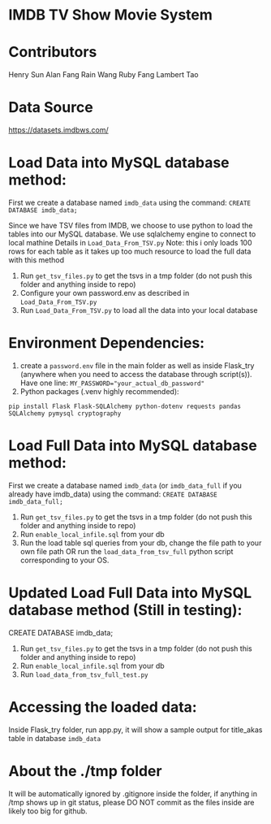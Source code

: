 # IMDB TV Show Movie System

# Contributors
Henry Sun
Alan Fang
Rain Wang
Ruby Fang
Lambert Tao

# Data Source
https://datasets.imdbws.com/

# Load Data into MySQL database method: 
First we create a database named `imdb_data` using the command:
`CREATE DATABASE imdb_data;`

Since we have TSV files from IMDB, we choose to use python to load the tables into our MySQL database. 
We use sqlalchemy engine to connect to local mathine
Details in `Load_Data_From_TSV.py`
Note: this i only loads 100 rows for each table as it takes up too much resource to load the full data with this method

1. Run `get_tsv_files.py` to get the tsvs in a tmp folder (do not push this folder and anything inside to repo)
2. Configure your own password.env as described in `Load_Data_From_TSV.py`
3. Run `Load_Data_From_TSV.py` to load all the data into your local database

# Environment Dependencies:
1. create a `password.env` file in the main folder as well as inside Flask_try (anywhere when you need to access the database through script(s)). Have one line: `MY_PASSWORD="your_actual_db_password"`
2. Python packages (.venv highly recommended):
```
pip install Flask Flask-SQLAlchemy python-dotenv requests pandas SQLAlchemy pymysql cryptography
```

# Load Full Data into MySQL database method:
First we create a database named `imdb_data` (or `imdb_data_full` if you already have imdb_data) using the command:
`CREATE DATABASE imdb_data_full;`

1. Run `get_tsv_files.py` to get the tsvs in a tmp folder (do not push this folder and anything inside to repo)
2. Run `enable_local_infile.sql` from your db
3. Run the load table sql queries from your db, change the file path to your own file path OR run the `load_data_from_tsv_full` python script corresponding to your OS. 

# Updated Load Full Data into MySQL database method (Still in testing):
CREATE DATABASE imdb_data;
1. Run `get_tsv_files.py` to get the tsvs in a tmp folder (do not push this folder and anything inside to repo)
2. Run `enable_local_infile.sql` from your db
3. Run `load_data_from_tsv_full_test.py`

# Accessing the loaded data:
Inside Flask_try folder, run app.py, it will show a sample output for title_akas table in database `imdb_data`

# About the ./tmp folder
It will be automatically ignored by .gitignore inside the folder, if anything in /tmp shows up in git status, please DO NOT commit as the files inside are likely too big for github. 